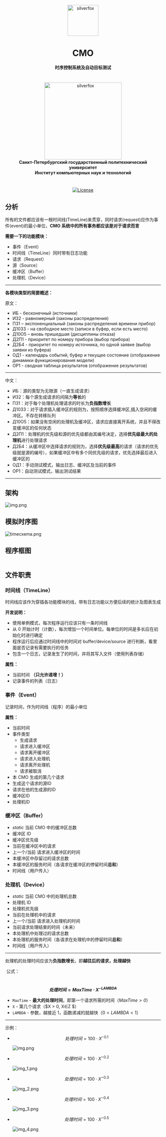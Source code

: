 <p align="center">
 <img width="100px" src="https://github.com/NekoSilverFox/NekoSilverfox/blob/master/icons/silverfox.svg" align="center" alt="silverfox" />
 <h1 align="center">CMO</br></h1>
 <p align="center">
  <b>时序控制系统及自动目标测试</b>
 </p>
 <h1 align="center"></h1>
 <p align="center">
  <img width="250px" src="https://github.com/NekoSilverFox/NekoSilverfox/blob/master/icons/new_logo_spbstu_en.svg" align="center" alt="silverfox" /></br>
  <b><b>Санкт-Петербургский государственный политехнический университет</b></br></b>
  <b>Институт компьютерных наук и технологий</b>
  <h1 align="center"></h1>
 </p>
 <p align="center"></p>
</p>

<div align=center>

[![License](https://img.shields.io/badge/license-Apache%202.0-brightgreen)](LICENSE)

<div align=left>

## 分析
所有的文件都应该有一根时间线(TimeLine)来贯穿，同时请求(request)应作为事件(event)的最小单位，**CMO 系统中的所有事务都应该是对于请求而言**

**需要一下的功能模块：**
 - 事件（Event）
 - 时间线（TimeLine）同时带有日志功能
 - 请求（Request）
 - 源（Source）
 - 缓冲区（Buffer）
 - 处理机（Device）

---

**各模块类型的简要概述：**

原文：
 - ИБ - бесконечный (источники)
 - ИЗ2 - равномерный (законы распределения)
 - ПЗ1 – экспоненциальный (законы распределения времени прибор)
 - Д10З3 - на свободное место (записи в буфер, если есть место)
 - Д10О5 – вновь пришедшая (дисциплины отказа)
 - Д2П1 - приоритет по номеру прибора (выбор прибора)
 - Д2Б4 - приоритет по номеру источника, по одной заявке (выбор заявки из буфера)
 - ОД1 - календарь событий, буфер и текущее состояние (отображение динамики функционирования модели)
 - ОР1 - сводная таблица результатов (отображение результатов)

---

中文：
 - ИБ：源的类型为无限源（一直生成请求）
 - ИЗ2：每个源生成请求的间隔为**等长**的
 - ПЗ1：对于每个处理机处理请求的时长为**负指数增长**
 - Д10З3：对于请求插入缓冲区的规则为，按照顺序选择缓冲区,插入空闲的缓冲区。不存在转移队列
 - Д10О5：如果没有空闲的处理机及缓冲区，请求应直接离开系统，并且不得改变缓冲区的任何状态
 - Д2П1：处理机的优先级和源的优先级都由其编号决定，选择**优先级最大的处理机**进行处理请求
 - Д2Б4：从缓冲区中选择请求的规则为，选择**优先级最高**的请求（请求的优先级就是源的编号），如果缓冲区中有多个同优先级的请求，优先选择最后进入缓冲区的
 - ОД1：手动测试模式，输出日志、缓冲区及当前的事件
 - ОР1：自动测试模式，输出测试结果

---

## 架构
![img.png](doc/pic/img.png)

## 模拟时序图
![timecxema.png](doc/pic/timecxema.png)

## 程序框图

<div class="mxgraph" style="max-width:100%;border:1px solid transparent;" data-mxgraph="{&quot;highlight&quot;:&quot;#0000ff&quot;,&quot;nav&quot;:true,&quot;resize&quot;:true,&quot;toolbar&quot;:&quot;zoom layers lightbox&quot;,&quot;edit&quot;:&quot;_blank&quot;,&quot;xml&quot;:&quot;&lt;mxfile host=\&quot;drawio-plugin\&quot; modified=\&quot;2021-11-25T11:21:40.773Z\&quot; agent=\&quot;5.0 (Windows NT 6.2; Win64; x64) AppleWebKit/537.36 (KHTML, like Gecko) Chrome/89.0.4389.114 Safari/537.36\&quot; etag=\&quot;npuhdiorUIzTzuBijz5K\&quot; version=\&quot;14.7.4\&quot; type=\&quot;embed\&quot;&gt;&lt;diagram id=\&quot;AH1xkY92VXm6v2RYYMqo\&quot; name=\&quot;Page-1\&quot;&gt;&lt;mxGraphModel dx=\&quot;1681\&quot; dy=\&quot;1100\&quot; grid=\&quot;1\&quot; gridSize=\&quot;10\&quot; guides=\&quot;1\&quot; tooltips=\&quot;1\&quot; connect=\&quot;1\&quot; arrows=\&quot;1\&quot; fold=\&quot;1\&quot; page=\&quot;1\&quot; pageScale=\&quot;1\&quot; pageWidth=\&quot;850\&quot; pageHeight=\&quot;1100\&quot; math=\&quot;0\&quot; shadow=\&quot;0\&quot;&gt;&lt;root&gt;&lt;mxCell id=\&quot;0\&quot;/&gt;&lt;mxCell id=\&quot;1\&quot; parent=\&quot;0\&quot;/&gt;&lt;mxCell id=\&quot;57\&quot; value=\&quot;&amp;lt;font style=&amp;quot;font-size: 13px&amp;quot;&amp;gt;&amp;lt;font color=&amp;quot;#cc00cc&amp;quot;&amp;gt;БМС3&amp;lt;br&amp;gt;&amp;lt;br&amp;gt;&amp;lt;br&amp;gt;&amp;lt;br&amp;gt;&amp;lt;/font&amp;gt;&amp;lt;br&amp;gt;&amp;lt;/font&amp;gt;\&quot; style=\&quot;rounded=1;whiteSpace=wrap;html=1;fillColor=none;dashed=1;align=left;strokeColor=#CC00CC;\&quot; parent=\&quot;1\&quot; vertex=\&quot;1\&quot;&gt;&lt;mxGeometry x=\&quot;750\&quot; y=\&quot;276.5\&quot; width=\&quot;130\&quot; height=\&quot;82.5\&quot; as=\&quot;geometry\&quot;/&gt;&lt;/mxCell&gt;&lt;mxCell id=\&quot;56\&quot; value=\&quot;&amp;lt;div&amp;gt;&amp;lt;span style=&amp;quot;font-size: 14px&amp;quot;&amp;gt;&amp;lt;font color=&amp;quot;#cccc00&amp;quot;&amp;gt;&amp;amp;nbsp;БМС2&amp;lt;/font&amp;gt;&amp;lt;/span&amp;gt;&amp;lt;/div&amp;gt;&amp;lt;font&amp;gt;&amp;lt;div&amp;gt;&amp;lt;span style=&amp;quot;font-size: 14px&amp;quot;&amp;gt;&amp;lt;font color=&amp;quot;#cccc00&amp;quot;&amp;gt;&amp;lt;br&amp;gt;&amp;lt;/font&amp;gt;&amp;lt;/span&amp;gt;&amp;lt;/div&amp;gt;&amp;lt;div&amp;gt;&amp;lt;span style=&amp;quot;font-size: 14px&amp;quot;&amp;gt;&amp;lt;font color=&amp;quot;#cccc00&amp;quot;&amp;gt;&amp;lt;br&amp;gt;&amp;lt;/font&amp;gt;&amp;lt;/span&amp;gt;&amp;lt;/div&amp;gt;&amp;lt;div&amp;gt;&amp;lt;font color=&amp;quot;#cccc00&amp;quot;&amp;gt;&amp;lt;br&amp;gt;&amp;lt;/font&amp;gt;&amp;lt;/div&amp;gt;&amp;lt;div&amp;gt;&amp;lt;font color=&amp;quot;#cccc00&amp;quot;&amp;gt;&amp;lt;br&amp;gt;&amp;lt;/font&amp;gt;&amp;lt;/div&amp;gt;&amp;lt;div&amp;gt;&amp;lt;br&amp;gt;&amp;lt;/div&amp;gt;&amp;lt;/font&amp;gt;\&quot; style=\&quot;rounded=1;whiteSpace=wrap;html=1;fillColor=none;dashed=1;align=right;shadow=0;strokeColor=#CCCC00;\&quot; parent=\&quot;1\&quot; vertex=\&quot;1\&quot;&gt;&lt;mxGeometry x=\&quot;602\&quot; y=\&quot;375\&quot; width=\&quot;268\&quot; height=\&quot;350.5\&quot; as=\&quot;geometry\&quot;/&gt;&lt;/mxCell&gt;&lt;mxCell id=\&quot;55\&quot; value=\&quot;&amp;lt;font style=&amp;quot;font-size: 14px&amp;quot;&amp;gt;&amp;lt;font color=&amp;quot;#007fff&amp;quot; style=&amp;quot;font-size: 14px&amp;quot;&amp;gt;&amp;amp;nbsp;БМС1&amp;lt;br&amp;gt;&amp;lt;br&amp;gt;&amp;lt;br&amp;gt;&amp;lt;br&amp;gt;&amp;lt;br&amp;gt;&amp;lt;/font&amp;gt;&amp;lt;br&amp;gt;&amp;lt;/font&amp;gt;\&quot; style=\&quot;rounded=1;whiteSpace=wrap;html=1;fillColor=none;dashed=1;align=left;shadow=0;strokeColor=#007FFF;\&quot; parent=\&quot;1\&quot; vertex=\&quot;1\&quot;&gt;&lt;mxGeometry x=\&quot;30\&quot; y=\&quot;370\&quot; width=\&quot;558\&quot; height=\&quot;487.5\&quot; as=\&quot;geometry\&quot;/&gt;&lt;/mxCell&gt;&lt;mxCell id=\&quot;21\&quot; style=\&quot;edgeStyle=orthogonalEdgeStyle;rounded=0;orthogonalLoop=1;jettySize=auto;html=1;exitX=0.5;exitY=1;exitDx=0;exitDy=0;entryX=0.5;entryY=0;entryDx=0;entryDy=0;\&quot; parent=\&quot;1\&quot; source=\&quot;2\&quot; target=\&quot;4\&quot; edge=\&quot;1\&quot;&gt;&lt;mxGeometry relative=\&quot;1\&quot; as=\&quot;geometry\&quot;/&gt;&lt;/mxCell&gt;&lt;mxCell id=\&quot;2\&quot; value=\&quot;Начало\&quot; style=\&quot;ellipse;whiteSpace=wrap;html=1;\&quot; parent=\&quot;1\&quot; vertex=\&quot;1\&quot;&gt;&lt;mxGeometry x=\&quot;227\&quot; y=\&quot;40\&quot; width=\&quot;110\&quot; height=\&quot;40\&quot; as=\&quot;geometry\&quot;/&gt;&lt;/mxCell&gt;&lt;mxCell id=\&quot;3\&quot; value=\&quot;Конец\&quot; style=\&quot;ellipse;whiteSpace=wrap;html=1;\&quot; parent=\&quot;1\&quot; vertex=\&quot;1\&quot;&gt;&lt;mxGeometry x=\&quot;760\&quot; y=\&quot;300\&quot; width=\&quot;110\&quot; height=\&quot;40\&quot; as=\&quot;geometry\&quot;/&gt;&lt;/mxCell&gt;&lt;mxCell id=\&quot;22\&quot; style=\&quot;edgeStyle=orthogonalEdgeStyle;rounded=0;orthogonalLoop=1;jettySize=auto;html=1;exitX=0.5;exitY=1;exitDx=0;exitDy=0;entryX=0.5;entryY=0;entryDx=0;entryDy=0;\&quot; parent=\&quot;1\&quot; source=\&quot;4\&quot; target=\&quot;6\&quot; edge=\&quot;1\&quot;&gt;&lt;mxGeometry relative=\&quot;1\&quot; as=\&quot;geometry\&quot;/&gt;&lt;/mxCell&gt;&lt;mxCell id=\&quot;4\&quot; value=\&quot;Начальные присвоения\&quot; style=\&quot;rounded=0;whiteSpace=wrap;html=1;\&quot; parent=\&quot;1\&quot; vertex=\&quot;1\&quot;&gt;&lt;mxGeometry x=\&quot;222\&quot; y=\&quot;100\&quot; width=\&quot;120\&quot; height=\&quot;40\&quot; as=\&quot;geometry\&quot;/&gt;&lt;/mxCell&gt;&lt;mxCell id=\&quot;25\&quot; style=\&quot;edgeStyle=orthogonalEdgeStyle;rounded=0;orthogonalLoop=1;jettySize=auto;html=1;\&quot; parent=\&quot;1\&quot; source=\&quot;5\&quot; target=\&quot;7\&quot; edge=\&quot;1\&quot;&gt;&lt;mxGeometry relative=\&quot;1\&quot; as=\&quot;geometry\&quot;/&gt;&lt;/mxCell&gt;&lt;mxCell id=\&quot;37\&quot; style=\&quot;edgeStyle=orthogonalEdgeStyle;rounded=0;orthogonalLoop=1;jettySize=auto;html=1;exitX=1;exitY=0.5;exitDx=0;exitDy=0;entryX=0;entryY=0.5;entryDx=0;entryDy=0;\&quot; parent=\&quot;1\&quot; source=\&quot;5\&quot; target=\&quot;35\&quot; edge=\&quot;1\&quot;&gt;&lt;mxGeometry relative=\&quot;1\&quot; as=\&quot;geometry\&quot;/&gt;&lt;/mxCell&gt;&lt;mxCell id=\&quot;5\&quot; value=\&quot;ОС&amp;lt;br&amp;gt;поступление&amp;lt;br&amp;gt;заявки\&quot; style=\&quot;rhombus;whiteSpace=wrap;html=1;\&quot; parent=\&quot;1\&quot; vertex=\&quot;1\&quot;&gt;&lt;mxGeometry x=\&quot;222\&quot; y=\&quot;280\&quot; width=\&quot;120\&quot; height=\&quot;80\&quot; as=\&quot;geometry\&quot;/&gt;&lt;/mxCell&gt;&lt;mxCell id=\&quot;24\&quot; style=\&quot;edgeStyle=orthogonalEdgeStyle;rounded=0;orthogonalLoop=1;jettySize=auto;html=1;exitX=0.5;exitY=1;exitDx=0;exitDy=0;entryX=0.5;entryY=0;entryDx=0;entryDy=0;\&quot; parent=\&quot;1\&quot; source=\&quot;6\&quot; target=\&quot;5\&quot; edge=\&quot;1\&quot;&gt;&lt;mxGeometry relative=\&quot;1\&quot; as=\&quot;geometry\&quot;/&gt;&lt;/mxCell&gt;&lt;mxCell id=\&quot;6\&quot; value=\&quot;Выбирается ОС с приоритетом 0 и минимальным Тос\&quot; style=\&quot;rounded=0;whiteSpace=wrap;html=1;\&quot; parent=\&quot;1\&quot; vertex=\&quot;1\&quot;&gt;&lt;mxGeometry x=\&quot;222\&quot; y=\&quot;180\&quot; width=\&quot;120\&quot; height=\&quot;60\&quot; as=\&quot;geometry\&quot;/&gt;&lt;/mxCell&gt;&lt;mxCell id=\&quot;26\&quot; style=\&quot;edgeStyle=orthogonalEdgeStyle;rounded=0;orthogonalLoop=1;jettySize=auto;html=1;exitX=0.5;exitY=1;exitDx=0;exitDy=0;entryX=0.5;entryY=0;entryDx=0;entryDy=0;\&quot; parent=\&quot;1\&quot; source=\&quot;7\&quot; target=\&quot;9\&quot; edge=\&quot;1\&quot;&gt;&lt;mxGeometry relative=\&quot;1\&quot; as=\&quot;geometry\&quot;/&gt;&lt;/mxCell&gt;&lt;mxCell id=\&quot;7\&quot; value=\&quot;Генерация следующей заявки\&quot; style=\&quot;rounded=0;whiteSpace=wrap;html=1;\&quot; parent=\&quot;1\&quot; vertex=\&quot;1\&quot;&gt;&lt;mxGeometry x=\&quot;67\&quot; y=\&quot;373\&quot; width=\&quot;120\&quot; height=\&quot;60\&quot; as=\&quot;geometry\&quot;/&gt;&lt;/mxCell&gt;&lt;mxCell id=\&quot;27\&quot; style=\&quot;edgeStyle=orthogonalEdgeStyle;rounded=0;orthogonalLoop=1;jettySize=auto;html=1;exitX=0.5;exitY=1;exitDx=0;exitDy=0;\&quot; parent=\&quot;1\&quot; source=\&quot;9\&quot; target=\&quot;11\&quot; edge=\&quot;1\&quot;&gt;&lt;mxGeometry relative=\&quot;1\&quot; as=\&quot;geometry\&quot;/&gt;&lt;/mxCell&gt;&lt;mxCell id=\&quot;32\&quot; style=\&quot;edgeStyle=orthogonalEdgeStyle;rounded=0;orthogonalLoop=1;jettySize=auto;html=1;exitX=1;exitY=0.5;exitDx=0;exitDy=0;entryX=0;entryY=0.5;entryDx=0;entryDy=0;\&quot; parent=\&quot;1\&quot; source=\&quot;9\&quot; target=\&quot;17\&quot; edge=\&quot;1\&quot;&gt;&lt;mxGeometry relative=\&quot;1\&quot; as=\&quot;geometry\&quot;/&gt;&lt;/mxCell&gt;&lt;mxCell id=\&quot;9\&quot; value=\&quot;Есть&amp;lt;br&amp;gt;свободный&amp;lt;br&amp;gt;прибор\&quot; style=\&quot;rhombus;whiteSpace=wrap;html=1;\&quot; parent=\&quot;1\&quot; vertex=\&quot;1\&quot;&gt;&lt;mxGeometry x=\&quot;67\&quot; y=\&quot;463\&quot; width=\&quot;120\&quot; height=\&quot;80\&quot; as=\&quot;geometry\&quot;/&gt;&lt;/mxCell&gt;&lt;mxCell id=\&quot;28\&quot; style=\&quot;edgeStyle=orthogonalEdgeStyle;rounded=0;orthogonalLoop=1;jettySize=auto;html=1;exitX=0.5;exitY=1;exitDx=0;exitDy=0;entryX=0.5;entryY=0;entryDx=0;entryDy=0;\&quot; parent=\&quot;1\&quot; source=\&quot;11\&quot; target=\&quot;12\&quot; edge=\&quot;1\&quot;&gt;&lt;mxGeometry relative=\&quot;1\&quot; as=\&quot;geometry\&quot;/&gt;&lt;/mxCell&gt;&lt;mxCell id=\&quot;29\&quot; style=\&quot;edgeStyle=orthogonalEdgeStyle;rounded=0;orthogonalLoop=1;jettySize=auto;html=1;exitX=1;exitY=0.5;exitDx=0;exitDy=0;\&quot; parent=\&quot;1\&quot; source=\&quot;11\&quot; target=\&quot;13\&quot; edge=\&quot;1\&quot;&gt;&lt;mxGeometry relative=\&quot;1\&quot; as=\&quot;geometry\&quot;/&gt;&lt;/mxCell&gt;&lt;mxCell id=\&quot;11\&quot; value=\&quot;Свободный&amp;lt;br&amp;gt;прибор = 1\&quot; style=\&quot;rhombus;whiteSpace=wrap;html=1;\&quot; parent=\&quot;1\&quot; vertex=\&quot;1\&quot;&gt;&lt;mxGeometry x=\&quot;67\&quot; y=\&quot;563\&quot; width=\&quot;120\&quot; height=\&quot;80\&quot; as=\&quot;geometry\&quot;/&gt;&lt;/mxCell&gt;&lt;mxCell id=\&quot;30\&quot; style=\&quot;edgeStyle=orthogonalEdgeStyle;rounded=0;orthogonalLoop=1;jettySize=auto;html=1;exitX=0.5;exitY=1;exitDx=0;exitDy=0;\&quot; parent=\&quot;1\&quot; source=\&quot;12\&quot; target=\&quot;15\&quot; edge=\&quot;1\&quot;&gt;&lt;mxGeometry relative=\&quot;1\&quot; as=\&quot;geometry\&quot;/&gt;&lt;/mxCell&gt;&lt;mxCell id=\&quot;12\&quot; value=\&quot;Выберить прибор с наивысшим приоритетом\&quot; style=\&quot;rounded=0;whiteSpace=wrap;html=1;\&quot; parent=\&quot;1\&quot; vertex=\&quot;1\&quot;&gt;&lt;mxGeometry x=\&quot;67\&quot; y=\&quot;673\&quot; width=\&quot;120\&quot; height=\&quot;60\&quot; as=\&quot;geometry\&quot;/&gt;&lt;/mxCell&gt;&lt;mxCell id=\&quot;31\&quot; style=\&quot;edgeStyle=orthogonalEdgeStyle;rounded=0;orthogonalLoop=1;jettySize=auto;html=1;entryX=0.5;entryY=0;entryDx=0;entryDy=0;\&quot; parent=\&quot;1\&quot; source=\&quot;13\&quot; target=\&quot;15\&quot; edge=\&quot;1\&quot;&gt;&lt;mxGeometry relative=\&quot;1\&quot; as=\&quot;geometry\&quot;/&gt;&lt;/mxCell&gt;&lt;mxCell id=\&quot;13\&quot; value=\&quot;Выберить&amp;lt;br&amp;gt;единственный прибор\&quot; style=\&quot;rounded=0;whiteSpace=wrap;html=1;\&quot; parent=\&quot;1\&quot; vertex=\&quot;1\&quot;&gt;&lt;mxGeometry x=\&quot;208\&quot; y=\&quot;673\&quot; width=\&quot;120\&quot; height=\&quot;60\&quot; as=\&quot;geometry\&quot;/&gt;&lt;/mxCell&gt;&lt;mxCell id=\&quot;45\&quot; style=\&quot;edgeStyle=orthogonalEdgeStyle;rounded=0;orthogonalLoop=1;jettySize=auto;html=1;exitX=0.5;exitY=1;exitDx=0;exitDy=0;\&quot; parent=\&quot;1\&quot; source=\&quot;15\&quot; edge=\&quot;1\&quot;&gt;&lt;mxGeometry relative=\&quot;1\&quot; as=\&quot;geometry\&quot;&gt;&lt;mxPoint x=\&quot;197\&quot; y=\&quot;960\&quot; as=\&quot;targetPoint\&quot;/&gt;&lt;/mxGeometry&gt;&lt;/mxCell&gt;&lt;mxCell id=\&quot;15\&quot; value=\&quot;Заявка помещается на прибор\&quot; style=\&quot;rounded=0;whiteSpace=wrap;html=1;\&quot; parent=\&quot;1\&quot; vertex=\&quot;1\&quot;&gt;&lt;mxGeometry x=\&quot;137\&quot; y=\&quot;783\&quot; width=\&quot;120\&quot; height=\&quot;60\&quot; as=\&quot;geometry\&quot;/&gt;&lt;/mxCell&gt;&lt;mxCell id=\&quot;47\&quot; style=\&quot;edgeStyle=orthogonalEdgeStyle;rounded=0;orthogonalLoop=1;jettySize=auto;html=1;exitX=0.5;exitY=1;exitDx=0;exitDy=0;\&quot; parent=\&quot;1\&quot; source=\&quot;16\&quot; edge=\&quot;1\&quot;&gt;&lt;mxGeometry relative=\&quot;1\&quot; as=\&quot;geometry\&quot;&gt;&lt;mxPoint x=\&quot;361\&quot; y=\&quot;960\&quot; as=\&quot;targetPoint\&quot;/&gt;&lt;/mxGeometry&gt;&lt;/mxCell&gt;&lt;mxCell id=\&quot;16\&quot; value=\&quot;Отказ&amp;amp;nbsp;текущии заявки\&quot; style=\&quot;rounded=0;whiteSpace=wrap;html=1;\&quot; parent=\&quot;1\&quot; vertex=\&quot;1\&quot;&gt;&lt;mxGeometry x=\&quot;301\&quot; y=\&quot;573\&quot; width=\&quot;120\&quot; height=\&quot;60\&quot; as=\&quot;geometry\&quot;/&gt;&lt;/mxCell&gt;&lt;mxCell id=\&quot;33\&quot; style=\&quot;edgeStyle=orthogonalEdgeStyle;rounded=0;orthogonalLoop=1;jettySize=auto;html=1;exitX=0.5;exitY=1;exitDx=0;exitDy=0;entryX=0.5;entryY=0;entryDx=0;entryDy=0;\&quot; parent=\&quot;1\&quot; source=\&quot;17\&quot; target=\&quot;16\&quot; edge=\&quot;1\&quot;&gt;&lt;mxGeometry relative=\&quot;1\&quot; as=\&quot;geometry\&quot;/&gt;&lt;/mxCell&gt;&lt;mxCell id=\&quot;34\&quot; style=\&quot;edgeStyle=orthogonalEdgeStyle;rounded=0;orthogonalLoop=1;jettySize=auto;html=1;exitX=1;exitY=0.5;exitDx=0;exitDy=0;\&quot; parent=\&quot;1\&quot; source=\&quot;17\&quot; target=\&quot;18\&quot; edge=\&quot;1\&quot;&gt;&lt;mxGeometry relative=\&quot;1\&quot; as=\&quot;geometry\&quot;/&gt;&lt;/mxCell&gt;&lt;mxCell id=\&quot;17\&quot; value=\&quot;Буфер полон\&quot; style=\&quot;rhombus;whiteSpace=wrap;html=1;\&quot; parent=\&quot;1\&quot; vertex=\&quot;1\&quot;&gt;&lt;mxGeometry x=\&quot;301\&quot; y=\&quot;463\&quot; width=\&quot;120\&quot; height=\&quot;80\&quot; as=\&quot;geometry\&quot;/&gt;&lt;/mxCell&gt;&lt;mxCell id=\&quot;48\&quot; style=\&quot;edgeStyle=orthogonalEdgeStyle;rounded=0;orthogonalLoop=1;jettySize=auto;html=1;exitX=0.5;exitY=1;exitDx=0;exitDy=0;\&quot; parent=\&quot;1\&quot; source=\&quot;18\&quot; edge=\&quot;1\&quot;&gt;&lt;mxGeometry relative=\&quot;1\&quot; as=\&quot;geometry\&quot;&gt;&lt;mxPoint x=\&quot;521\&quot; y=\&quot;960\&quot; as=\&quot;targetPoint\&quot;/&gt;&lt;/mxGeometry&gt;&lt;/mxCell&gt;&lt;mxCell id=\&quot;18\&quot; value=\&quot;Помещение заявки в буфер\&quot; style=\&quot;rounded=0;whiteSpace=wrap;html=1;\&quot; parent=\&quot;1\&quot; vertex=\&quot;1\&quot;&gt;&lt;mxGeometry x=\&quot;461\&quot; y=\&quot;573\&quot; width=\&quot;120\&quot; height=\&quot;60\&quot; as=\&quot;geometry\&quot;/&gt;&lt;/mxCell&gt;&lt;mxCell id=\&quot;38\&quot; style=\&quot;edgeStyle=orthogonalEdgeStyle;rounded=0;orthogonalLoop=1;jettySize=auto;html=1;entryX=0.5;entryY=0;entryDx=0;entryDy=0;\&quot; parent=\&quot;1\&quot; source=\&quot;35\&quot; target=\&quot;36\&quot; edge=\&quot;1\&quot;&gt;&lt;mxGeometry relative=\&quot;1\&quot; as=\&quot;geometry\&quot;/&gt;&lt;/mxCell&gt;&lt;mxCell id=\&quot;39\&quot; style=\&quot;edgeStyle=orthogonalEdgeStyle;rounded=0;orthogonalLoop=1;jettySize=auto;html=1;exitX=1;exitY=0.5;exitDx=0;exitDy=0;entryX=0;entryY=0.5;entryDx=0;entryDy=0;\&quot; parent=\&quot;1\&quot; source=\&quot;35\&quot; target=\&quot;3\&quot; edge=\&quot;1\&quot;&gt;&lt;mxGeometry relative=\&quot;1\&quot; as=\&quot;geometry\&quot;/&gt;&lt;/mxCell&gt;&lt;mxCell id=\&quot;35\&quot; value=\&quot;ОС&amp;lt;br&amp;gt;освобождение&amp;lt;br&amp;gt;прибора\&quot; style=\&quot;rhombus;whiteSpace=wrap;html=1;\&quot; parent=\&quot;1\&quot; vertex=\&quot;1\&quot;&gt;&lt;mxGeometry x=\&quot;610\&quot; y=\&quot;280\&quot; width=\&quot;120\&quot; height=\&quot;80\&quot; as=\&quot;geometry\&quot;/&gt;&lt;/mxCell&gt;&lt;mxCell id=\&quot;41\&quot; style=\&quot;edgeStyle=orthogonalEdgeStyle;rounded=0;orthogonalLoop=1;jettySize=auto;html=1;exitX=0.5;exitY=1;exitDx=0;exitDy=0;\&quot; parent=\&quot;1\&quot; source=\&quot;36\&quot; target=\&quot;40\&quot; edge=\&quot;1\&quot;&gt;&lt;mxGeometry relative=\&quot;1\&quot; as=\&quot;geometry\&quot;/&gt;&lt;/mxCell&gt;&lt;mxCell id=\&quot;50\&quot; style=\&quot;edgeStyle=orthogonalEdgeStyle;rounded=0;orthogonalLoop=1;jettySize=auto;html=1;entryX=0.5;entryY=0;entryDx=0;entryDy=0;\&quot; parent=\&quot;1\&quot; source=\&quot;36\&quot; target=\&quot;42\&quot; edge=\&quot;1\&quot;&gt;&lt;mxGeometry relative=\&quot;1\&quot; as=\&quot;geometry\&quot;&gt;&lt;Array as=\&quot;points\&quot;&gt;&lt;mxPoint x=\&quot;775\&quot; y=\&quot;423\&quot;/&gt;&lt;/Array&gt;&lt;/mxGeometry&gt;&lt;/mxCell&gt;&lt;mxCell id=\&quot;36\&quot; value=\&quot;Буфер пуст\&quot; style=\&quot;rhombus;whiteSpace=wrap;html=1;\&quot; parent=\&quot;1\&quot; vertex=\&quot;1\&quot;&gt;&lt;mxGeometry x=\&quot;610\&quot; y=\&quot;383\&quot; width=\&quot;120\&quot; height=\&quot;80\&quot; as=\&quot;geometry\&quot;/&gt;&lt;/mxCell&gt;&lt;mxCell id=\&quot;49\&quot; style=\&quot;edgeStyle=orthogonalEdgeStyle;rounded=0;orthogonalLoop=1;jettySize=auto;html=1;\&quot; parent=\&quot;1\&quot; source=\&quot;40\&quot; edge=\&quot;1\&quot;&gt;&lt;mxGeometry relative=\&quot;1\&quot; as=\&quot;geometry\&quot;&gt;&lt;mxPoint x=\&quot;670\&quot; y=\&quot;960\&quot; as=\&quot;targetPoint\&quot;/&gt;&lt;/mxGeometry&gt;&lt;/mxCell&gt;&lt;mxCell id=\&quot;40\&quot; value=\&quot;Прибор в простой.&amp;lt;br&amp;gt;Признак = 1\&quot; style=\&quot;rounded=0;whiteSpace=wrap;html=1;\&quot; parent=\&quot;1\&quot; vertex=\&quot;1\&quot;&gt;&lt;mxGeometry x=\&quot;610\&quot; y=\&quot;483\&quot; width=\&quot;120\&quot; height=\&quot;60\&quot; as=\&quot;geometry\&quot;/&gt;&lt;/mxCell&gt;&lt;mxCell id=\&quot;44\&quot; style=\&quot;edgeStyle=orthogonalEdgeStyle;rounded=0;orthogonalLoop=1;jettySize=auto;html=1;exitX=0.5;exitY=1;exitDx=0;exitDy=0;\&quot; parent=\&quot;1\&quot; source=\&quot;42\&quot; edge=\&quot;1\&quot;&gt;&lt;mxGeometry relative=\&quot;1\&quot; as=\&quot;geometry\&quot;&gt;&lt;mxPoint x=\&quot;280\&quot; y=\&quot;160\&quot; as=\&quot;targetPoint\&quot;/&gt;&lt;Array as=\&quot;points\&quot;&gt;&lt;mxPoint x=\&quot;775\&quot; y=\&quot;960\&quot;/&gt;&lt;mxPoint x=\&quot;20\&quot; y=\&quot;960\&quot;/&gt;&lt;mxPoint x=\&quot;20\&quot; y=\&quot;160\&quot;/&gt;&lt;/Array&gt;&lt;/mxGeometry&gt;&lt;/mxCell&gt;&lt;mxCell id=\&quot;42\&quot; value=\&quot;&amp;lt;font style=&amp;quot;font-size: 12px&amp;quot;&amp;gt;На прибор ставится&amp;lt;br&amp;gt;заявка, которая с наивысшим приоритетом. Если приоритет одинаковый&amp;amp;nbsp;выбрать последнюю поступившую&amp;lt;/font&amp;gt;\&quot; style=\&quot;rounded=0;whiteSpace=wrap;html=1;\&quot; parent=\&quot;1\&quot; vertex=\&quot;1\&quot;&gt;&lt;mxGeometry x=\&quot;690\&quot; y=\&quot;590\&quot; width=\&quot;170\&quot; height=\&quot;103\&quot; as=\&quot;geometry\&quot;/&gt;&lt;/mxCell&gt;&lt;mxCell id=\&quot;53\&quot; value=\&quot;&amp;lt;font style=&amp;quot;font-size: 10px&amp;quot;&amp;gt;&amp;lt;font color=&amp;quot;#ff3333&amp;quot;&amp;gt;БООС&amp;lt;/font&amp;gt;&amp;lt;br&amp;gt;&amp;lt;br&amp;gt;&amp;lt;br&amp;gt;&amp;lt;br&amp;gt;&amp;lt;br&amp;gt;&amp;lt;/font&amp;gt;\&quot; style=\&quot;rounded=1;whiteSpace=wrap;html=1;fillColor=none;strokeColor=#FF3333;dashed=1;align=left;\&quot; parent=\&quot;1\&quot; vertex=\&quot;1\&quot;&gt;&lt;mxGeometry x=\&quot;187\&quot; y=\&quot;168.75\&quot; width=\&quot;190\&quot; height=\&quot;82.5\&quot; as=\&quot;geometry\&quot;/&gt;&lt;/mxCell&gt;&lt;mxCell id=\&quot;54\&quot; value=\&quot;&amp;lt;font style=&amp;quot;font-size: 12px&amp;quot;&amp;gt;&amp;lt;font color=&amp;quot;#00ff00&amp;quot; style=&amp;quot;font-size: 12px&amp;quot;&amp;gt;БАС&amp;lt;br&amp;gt;&amp;lt;br&amp;gt;&amp;lt;br&amp;gt;&amp;lt;br&amp;gt;&amp;lt;br&amp;gt;&amp;lt;/font&amp;gt;&amp;lt;br&amp;gt;&amp;lt;/font&amp;gt;\&quot; style=\&quot;rounded=1;whiteSpace=wrap;html=1;fillColor=none;dashed=1;align=left;strokeColor=#00FF00;\&quot; parent=\&quot;1\&quot; vertex=\&quot;1\&quot;&gt;&lt;mxGeometry x=\&quot;200\&quot; y=\&quot;276.5\&quot; width=\&quot;540\&quot; height=\&quot;88.5\&quot; as=\&quot;geometry\&quot;/&gt;&lt;/mxCell&gt;&lt;/root&gt;&lt;/mxGraphModel&gt;&lt;/diagram&gt;&lt;/mxfile&gt;&quot;}"></div>
<script type="text/javascript" src="https://viewer.diagrams.net/js/viewer-static.min.js"></script>

## 文件职责

### 时间线（TimeLine）
时间线应该作为穿插各功能模块的线，带有日志功能以方便后续的统计及图表生成

**开发说明：**
 - 使用单例模式，每次程序运行应该只有一条时间线
 - 从 0 开始计时（计数），每次增加一个时间单位。每单位的时间是多长应在初始化时进行确定
 - 程序运行后应通过时间线中的时间对 buffer/device/source 进行判断，看里面是否记录有需要执行的任务
 - 包含一个日志，记录发生了的时间，并将其写入文件（使用列表存储）

**属性：**
 - 当前时间 **（只允许递增！）**
 - 记录事件的列表（日志）

### 事件（Event）
记录时间，作为时间线（程序）的最小单位

**属性：**
 - 当前时间
 - 事件类型
   - 生成请求
   - 请求进入缓冲区
   - 请求离开缓冲区
   - 请求进入处理机
   - 请求离开处理机
   - 请求被取消
 - 本 CMO 生成的第几个请求
 - 生成这个请求的源ID
 - 请求在他的生成源的ID
 - 缓冲区ID
 - 处理机ID

### 缓冲区（Buffer）
 - _static_ 当前 CMO 中的缓冲区总数
 - 缓冲区 ID
 - 缓冲区优先级
 - 当前在缓冲区中的请求
 - 上一个/当前 请求进入缓冲区的时间
 - 本缓冲区中存留过的请求总数
 - 本缓冲区的服务时间（各请求在缓冲区的停留时间**总和**）
 - 时间线（用户传入）

### 处理机（Device）
 - _static_ 当前 CMO 中的处理机总数
 - 处理机 ID
 - 处理机优先级
 - 当前在处理机中的请求
 - 上一个/当前 请求进入处理机的时间
 - 当前请求处理结束的时间（未来）
 - 本处理机中处理过的请求总数
 - 本处理机的服务时间（各请求在处理机中的停留时间**总和**）
 - 时间线（用户传入）

---


   处理机的处理时间应该为**负指数增长**，即**越往后的请求，处理越快**

​	公式：

​	**$$ 处理时间 = MaxTime \cdot X^{-LAMBDA} $$**

- `MaxTime` - **最大的处理时间**，即第一个请求所需的时间（*$MaxTime > 0$*）
- `X` - 第几个请求（$X > 0, X∈Z $）
- `LAMBDA` - 参数，越接近 1，函数递减的就越快（$0 < LAMBDA < 1$）

---

示例：

+ $$ 处理时间 = 100 \cdot X^{-0.1} $$

  ![img.png](doc/pic/img_0.jpg)

+ $$ 处理时间 = 100 \cdot X^{-0.2} $$

  ![img_1.png](doc/pic/img_1.png)

+ $$ 处理时间 = 100 \cdot X^{-0.3} $$

  ![img_2.png](doc/pic/img_2.png)

+ $$ 处理时间 = 100 \cdot X^{-0.4} $$

  ![img_3.png](doc/pic/img_3.png)

+ $$ 处理时间 = 100 \cdot X^{-0.5} $$

  ![img_4.png](doc/pic/img_4.png)
